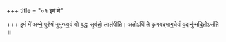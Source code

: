 +++
title = "०१ इमं मे"

+++
इ॒मं मे॑ अग्ने॒ पुरु॑षं मुमुग्ध्य॒यं यो ब॒द्धः सुय॑तो॒ लाल॑पीति। अतोऽधि॑ ते कृणवद्भाग॒धेयं॑ य॒दानु॑न्मदि॒तोऽस॑ति ॥